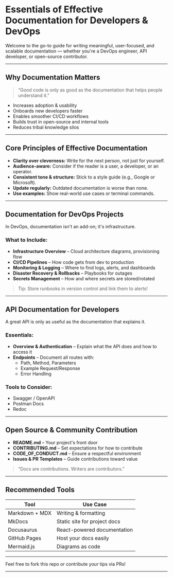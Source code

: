 # Essentials of Effective Documentation for Developers & DevOps

Welcome to the go-to guide for writing meaningful, user-focused, and scalable documentation — whether you're a DevOps engineer, API developer, or open-source contributor.

---

## Why Documentation Matters

> “Good code is only as good as the documentation that helps people understand it.”

- Increases adoption & usability
- Onboards new developers faster
- Enables smoother CI/CD workflows
- Builds trust in open-source and internal tools
- Reduces tribal knowledge silos

---

##  Core Principles of Effective Documentation

- **Clarity over cleverness:** Write for the next person, not just for yourself.
- **Audience-aware:** Consider if the reader is a user, a developer, or an operator.
- **Consistent tone & structure:** Stick to a style guide (e.g., Google or Microsoft).
- **Update regularly:** Outdated documentation is worse than none.
- **Use examples:** Show real-world use cases or terminal commands.

---

## Documentation for DevOps Projects

In DevOps, documentation isn't an add-on; it's infrastructure.

### What to Include:
- **Infrastructure Overview** – Cloud architecture diagrams, provisioning flow
- **CI/CD Pipelines** – How code gets from dev to production
- **Monitoring & Logging** – Where to find logs, alerts, and dashboards
- **Disaster Recovery & Rollbacks** – Playbooks for outages
- **Secrets Management** – How and where secrets are stored/rotated

> Tip: Store runbooks in version control and link them to alerts!

---

##  API Documentation for Developers

A great API is only as useful as the documentation that explains it.

### Essentials:
- **Overview & Authentication** – Explain what the API does and how to access it
- **Endpoints** – Document all routes with:
  - Path, Method, Parameters
  - Example Request/Response
  - Error Handling

### Tools to Consider:
- Swagger / OpenAPI
- Postman Docs
- Redoc

---

## Open Source & Community Contribution

- **README.md** – Your project's front door
- **CONTRIBUTING.md** – Set expectations for how to contribute
- **CODE_OF_CONDUCT.md** – Ensure a respectful environment
- **Issues & PR Templates** – Guide contributions toward value

> “Docs are contributions. Writers are contributors.”

---

## Recommended Tools

| Tool            | Use Case                       |
|-----------------|--------------------------------|
| Markdown + MDX  | Writing & formatting           |
| MkDocs          | Static site for project docs   |
| Docusaurus      | React-powered documentation    |
| GitHub Pages    | Host your docs easily          |
| Mermaid.js      | Diagrams as code               |

---


Feel free to fork this repo or contribute your tips via PRs! 

---
